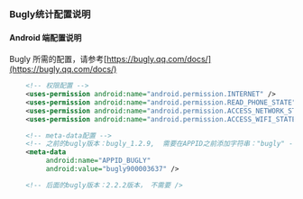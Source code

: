 ### Bugly统计配置说明
#### Android 端配置说明

Bugly 所需的配置，请参考[https://bugly.qq.com/docs/](https://bugly.qq.com/docs/)


```xml
    <!-- 权限配置 -->
    <uses-permission android:name="android.permission.INTERNET" />
    <uses-permission android:name="android.permission.READ_PHONE_STATE" />
    <uses-permission android:name="android.permission.ACCESS_NETWORK_STATE" />
    <uses-permission android:name="android.permission.ACCESS_WIFI_STATE" />

    <!-- meta-data配置 -->
    <!-- 之前的bugly版本：bugly_1.2.9,  需要在APPID之前添加字符串："bugly" -->
    <meta-data
         android:name="APPID_BUGLY"
         android:value="bugly900003637" />

    <!-- 后面的bugly版本：2.2.2版本， 不需要 />




```
